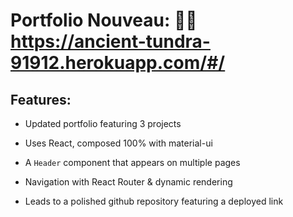 # Portfolio Nouveau: 👨‍💻 https://ancient-tundra-91912.herokuapp.com/#/

## Features:

* Updated portfolio featuring 3 projects

* Uses React, composed 100% with material-ui

* A `Header` component that appears on multiple pages

* Navigation with React Router & dynamic rendering

* Leads to a polished github repository featuring a deployed link
